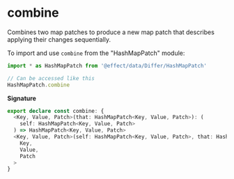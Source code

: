 # combine

Combines two map patches to produce a new map patch that describes
applying their changes sequentially.

To import and use `combine` from the "HashMapPatch" module:

```ts
import * as HashMapPatch from '@effect/data/Differ/HashMapPatch'

// Can be accessed like this
HashMapPatch.combine
```

**Signature**

```ts
export declare const combine: {
  <Key, Value, Patch>(that: HashMapPatch<Key, Value, Patch>): (
    self: HashMapPatch<Key, Value, Patch>
  ) => HashMapPatch<Key, Value, Patch>
  <Key, Value, Patch>(self: HashMapPatch<Key, Value, Patch>, that: HashMapPatch<Key, Value, Patch>): HashMapPatch<
    Key,
    Value,
    Patch
  >
}
```

